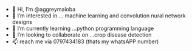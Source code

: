 - 👋 Hi, I’m @aggreymaloba
- 👀 I’m interested in ... machine learning and convolution nural network designs
- 🌱 I’m currently learning ...python programming language
- 💞️ I’m looking to collaborate on ...crop disease detection 
- 📫 reach me via 0797434183 (thats my whatsAPP number)

<!---
aggreymaloba/aggreymaloba is a ✨ special ✨ repository because its `README.md` (this file) appears on your GitHub profile.
You can click the Preview link to take a look at your changes.
--->

